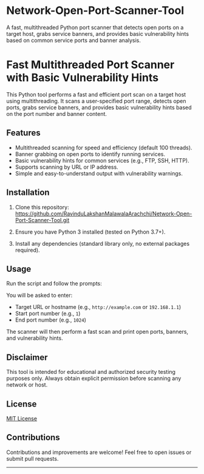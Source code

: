 # Network-Open-Port-Scanner-Tool
A fast, multithreaded Python port scanner that detects open ports on a target host, grabs service banners, and provides basic vulnerability hints based on common service ports and banner analysis.

# Fast Multithreaded Port Scanner with Basic Vulnerability Hints

This Python tool performs a fast and efficient port scan on a target host using multithreading. It scans a user-specified port range, detects open ports, grabs service banners, and provides basic vulnerability hints based on the port number and banner content.

## Features

- Multithreaded scanning for speed and efficiency (default 100 threads).
- Banner grabbing on open ports to identify running services.
- Basic vulnerability hints for common services (e.g., FTP, SSH, HTTP).
- Supports scanning by URL or IP address.
- Simple and easy-to-understand output with vulnerability warnings.

## Installation

1. Clone this repository:
https://github.com/RavinduLakshanMalawalaArachchi/Network-Open-Port-Scanner-Tool.git


2. Ensure you have Python 3 installed (tested on Python 3.7+).

3. Install any dependencies (standard library only, no external packages required).

## Usage

Run the script and follow the prompts:



You will be asked to enter:

- Target URL or hostname (e.g., `http://example.com` or `192.168.1.1`)
- Start port number (e.g., `1`)
- End port number (e.g., `1024`)

The scanner will then perform a fast scan and print open ports, banners, and vulnerability hints.

## Disclaimer

This tool is intended for educational and authorized security testing purposes only. Always obtain explicit permission before scanning any network or host.

## License

[MIT License](LICENSE)

## Contributions

Contributions and improvements are welcome! Feel free to open issues or submit pull requests.

---



